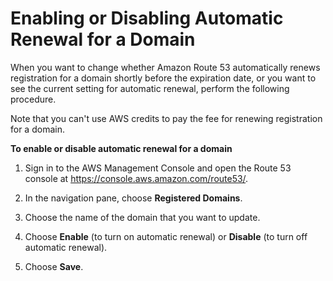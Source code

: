 # Enabling or Disabling Automatic Renewal for a Domain<a name="domain-enable-disable-auto-renewal"></a>

When you want to change whether Amazon Route 53 automatically renews registration for a domain shortly before the expiration date, or you want to see the current setting for automatic renewal, perform the following procedure\.

Note that you can't use AWS credits to pay the fee for renewing registration for a domain\.

**To enable or disable automatic renewal for a domain**

1. Sign in to the AWS Management Console and open the Route 53 console at [https://console\.aws\.amazon\.com/route53/](https://console.aws.amazon.com/route53/)\.

1. In the navigation pane, choose **Registered Domains**\.

1. Choose the name of the domain that you want to update\.

1. Choose **Enable** \(to turn on automatic renewal\) or **Disable** \(to turn off automatic renewal\)\.

1. Choose **Save**\.